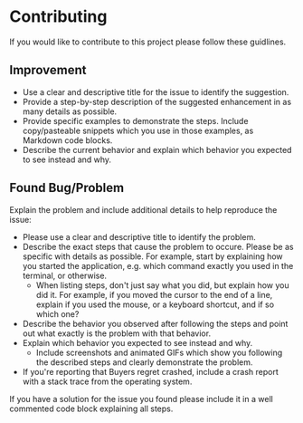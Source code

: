 # Contributing
If you would like to contribute to this project please follow these guidlines.

## Improvement
* Use a clear and descriptive title for the issue to identify the suggestion.
* Provide a step-by-step description of the suggested enhancement in as many details as possible.
* Provide specific examples to demonstrate the steps. Include copy/pasteable snippets which you use in those examples, as Markdown code blocks.
* Describe the current behavior and explain which behavior you expected to see instead and why.

## Found Bug/Problem
Explain the problem and include additional details to help reproduce the issue:
* Please use a clear and descriptive title to identify the problem.
* Describe the exact steps that cause the problem to occure. Please be as specific with details as possible. For example, start by explaining how you started the application, e.g. which command exactly you used in the terminal, or otherwise. 
    * When listing steps, don't just say what you did, but explain how you did it. For example, if you moved the cursor to the end of a line, explain if you used the mouse, or a keyboard shortcut, and if so which one?
* Describe the behavior you observed after following the steps and point out what exactly is the problem with that behavior.
* Explain which behavior you expected to see instead and why.
    * Include screenshots and animated GIFs which show you following the described steps and clearly demonstrate the problem.
* If you're reporting that Buyers regret crashed, include a crash report with a stack trace from the operating system.

If you have a solution for the issue you found please include it in a well commented code block explaining all steps.
